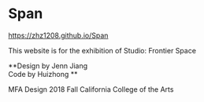 # Span

https://zhz1208.github.io/Span

This website is for the exhibition of Studio: Frontier Space

**Design by Jenn Jiang<br>
Code by Huizhong **

MFA Design 2018 Fall
California College of the Arts
